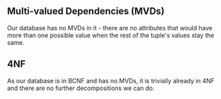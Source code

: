## Multi-valued Dependencies (MVDs)
Our database has no MVDs in it - there are no attributes that would have more than one possible value when the rest of the tuple's values stay the same.

## 4NF
As our database is in BCNF and has no MVDs, it is trivially already in 4NF and there are no further decompositions we can do.
